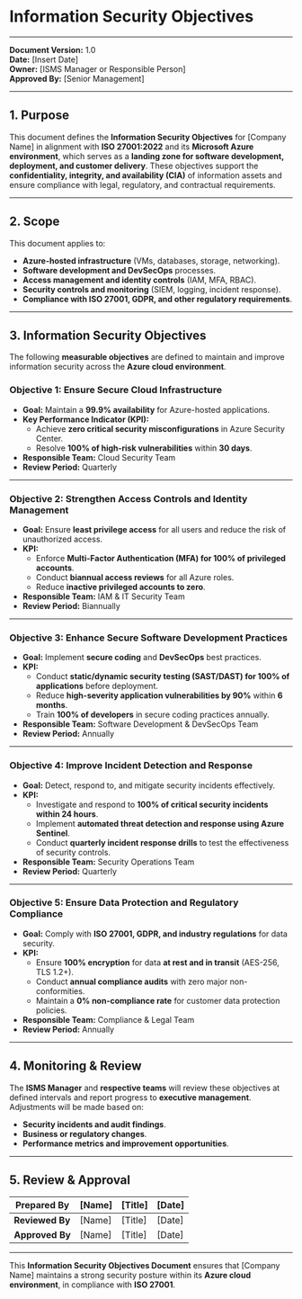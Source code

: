 # **Information Security Objectives**  

---

**Document Version:** 1.0  
**Date:** [Insert Date]  
**Owner:** [ISMS Manager or Responsible Person]  
**Approved By:** [Senior Management]  

---

## **1. Purpose**  
This document defines the **Information Security Objectives** for [Company Name] in alignment with **ISO 27001:2022** and its **Microsoft Azure environment**, which serves as a **landing zone for software development, deployment, and customer delivery**. These objectives support the **confidentiality, integrity, and availability (CIA)** of information assets and ensure compliance with legal, regulatory, and contractual requirements.  

---

## **2. Scope**  
This document applies to:  

- **Azure-hosted infrastructure** (VMs, databases, storage, networking).  
- **Software development and DevSecOps** processes.  
- **Access management and identity controls** (IAM, MFA, RBAC).  
- **Security controls and monitoring** (SIEM, logging, incident response).  
- **Compliance with ISO 27001, GDPR, and other regulatory requirements**.  

---

## **3. Information Security Objectives**  

The following **measurable objectives** are defined to maintain and improve information security across the **Azure cloud environment**.  

### **Objective 1: Ensure Secure Cloud Infrastructure**
- **Goal:** Maintain a **99.9% availability** for Azure-hosted applications.  
- **Key Performance Indicator (KPI):**  
  - Achieve **zero critical security misconfigurations** in Azure Security Center.  
  - Resolve **100% of high-risk vulnerabilities** within **30 days**.  
- **Responsible Team:** Cloud Security Team  
- **Review Period:** Quarterly  

---

### **Objective 2: Strengthen Access Controls and Identity Management**
- **Goal:** Ensure **least privilege access** for all users and reduce the risk of unauthorized access.  
- **KPI:**  
  - Enforce **Multi-Factor Authentication (MFA) for 100% of privileged accounts**.  
  - Conduct **biannual access reviews** for all Azure roles.  
  - Reduce **inactive privileged accounts to zero**.  
- **Responsible Team:** IAM & IT Security Team  
- **Review Period:** Biannually  

---

### **Objective 3: Enhance Secure Software Development Practices**
- **Goal:** Implement **secure coding** and **DevSecOps** best practices.  
- **KPI:**  
  - Conduct **static/dynamic security testing (SAST/DAST) for 100% of applications** before deployment.  
  - Reduce **high-severity application vulnerabilities by 90%** within **6 months**.  
  - Train **100% of developers** in secure coding practices annually.  
- **Responsible Team:** Software Development & DevSecOps Team  
- **Review Period:** Annually  

---

### **Objective 4: Improve Incident Detection and Response**
- **Goal:** Detect, respond to, and mitigate security incidents effectively.  
- **KPI:**  
  - Investigate and respond to **100% of critical security incidents within 24 hours**.  
  - Implement **automated threat detection and response using Azure Sentinel**.  
  - Conduct **quarterly incident response drills** to test the effectiveness of security controls.  
- **Responsible Team:** Security Operations Team  
- **Review Period:** Quarterly  

---

### **Objective 5: Ensure Data Protection and Regulatory Compliance**
- **Goal:** Comply with **ISO 27001, GDPR, and industry regulations** for data security.  
- **KPI:**  
  - Ensure **100% encryption** for data **at rest and in transit** (AES-256, TLS 1.2+).  
  - Conduct **annual compliance audits** with zero major non-conformities.  
  - Maintain a **0% non-compliance rate** for customer data protection policies.  
- **Responsible Team:** Compliance & Legal Team  
- **Review Period:** Annually  

---

## **4. Monitoring & Review**  
The **ISMS Manager** and **respective teams** will review these objectives at defined intervals and report progress to **executive management**. Adjustments will be made based on:  
- **Security incidents and audit findings**.  
- **Business or regulatory changes**.  
- **Performance metrics and improvement opportunities**.  

---

## **5. Review & Approval**  

| **Prepared By**    | [Name] | [Title] | [Date] |
|--------------------|--------|---------|--------|
| **Reviewed By**   | [Name] | [Title] | [Date] |
| **Approved By**   | [Name] | [Title] | [Date] |

---

This **Information Security Objectives Document** ensures that [Company Name] maintains a strong security posture within its **Azure cloud environment**, in compliance with **ISO 27001**.  
